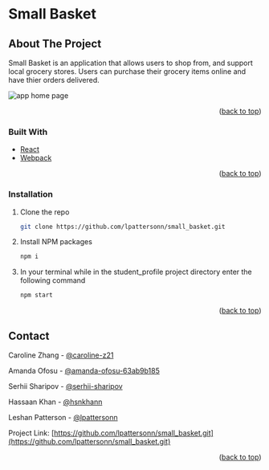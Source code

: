 # Small Basket

## About The Project

Small Basket is an application that allows users to shop from, and support local grocery stores. Users can purchase their grocery items online and have thier orders delivered.

![app home page](https://github.com/lpattersonn/small_basket/blob/master/src/images/smallbasket_homepage.png?raw=true)

<p align="right">(<a href="#top">back to top</a>)</p>

### Built With

- [React](https://reactjs.org/)
- [Webpack](https://reactjs.org/)

<p align="right">(<a href="#top">back to top</a>)</p>

<!-- GETTING STARTED -->

### Installation

1. Clone the repo
   ```sh
   git clone https://github.com/lpattersonn/small_basket.git
   ```
2. Install NPM packages
   ```sh
   npm i
   ```
3. In your terminal while in the student_profile project directory enter the following command
   ```sh
   npm start
   ```
      <p align="right">(<a href="#top">back to top</a>)</p>
      <!-- ROADMAP -->
      <!-- CONTRIBUTING -->
   <!-- CONTACT -->

## Contact

Caroline Zhang - [@caroline-z21](https://www.linkedin.com/in/caroline-z21/)

Amanda Ofosu - [@amanda-ofosu-63ab9b185](https://www.linkedin.com/in/amanda-ofosu-63ab9b185/)

Serhii Sharipov - [@serhii-sharipov](https://www.linkedin.com/in/serhii-sharipov/)

Hassaan Khan - [@hsnkhann](https://www.linkedin.com/in/hsnkhann/)

Leshan Patterson - [@lpattersonn](https://ca.linkedin.com/in/lpattersonn)

Project Link: [https://github.com/lpattersonn/small_basket.git](https://github.com/lpattersonn/small_basket.git)

<p align="right">(<a href="#top">back to top</a>)</p>

<!-- ACKNOWLEDGMENTS -->
